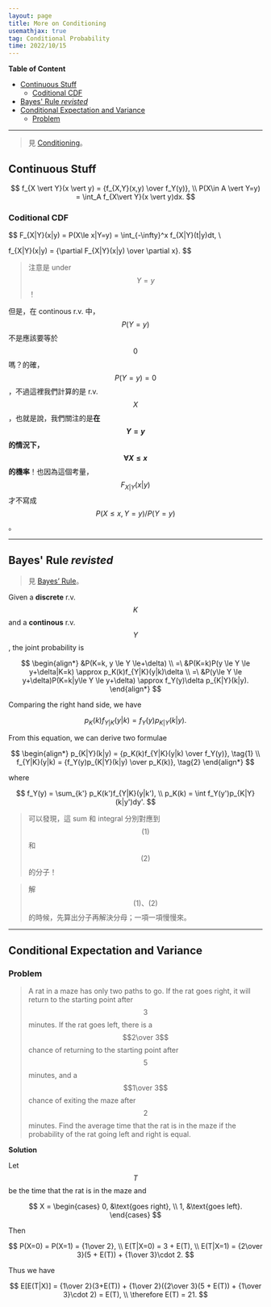 ```yaml
---
layout: page
title: More on Conditioning
usemathjax: true
tag: Conditional Probability
time: 2022/10/15
---
```


**Table of Content**
- [Continuous Stuff](#continuous-stuff)
  - [Coditional CDF](#coditional-cdf)
- [Bayes' Rule *revisted*](#bayes-rule-revisted)
- [Conditional Expectation and Variance](#conditional-expectation-and-variance)
  - [Problem](#problem)

---

> 見 [Conditioning](../3-Conditioning)。

## Continuous Stuff

$$
f_{X \vert Y}(x \vert y) = {f_{X,Y}(x,y) \over f_Y(y)}, \\
P(X\in A \vert Y=y) = \int_A f_{X\vert Y}(x \vert y)dx. $$

### Coditional CDF

$$
F_{X|Y}(x|y) = P(X\le x|Y=y) = \int_{-\infty}^x f_{X|Y}(t|y)dt, \\

f_{X|Y}(x|y) = {\partial F_{X|Y}(x|y) \over \partial x}.
$$

> 注意是 under $$Y=y$$！

但是，在 continous r.v. 中，$$P(Y=y)$$ 不是應該要等於 $$0$$ 嗎？的確，$$P(Y=y) = 0$$，不過這裡我們計算的是 r.v. $$X$$，也就是說，我們關注的是**在 $$Y=y$$ 的情況下，$$\forall X \le x$$ 的機率**！也因為這個考量，$$F_{X\vert Y}(x\vert y)$$ 才不寫成 $$P(X\le x, Y=y)/P(Y=y)$$。

---

## Bayes' Rule *revisted*

> 見 [Bayes’ Rule](../1-Introduction#bayes-rule)。

Given a **discrete** r.v. $$K$$ and a **continous** r.v. $$Y$$, the joint probability is

$$
\begin{align*}
&P(K=k, y \le Y \le+\delta) \\
=\ &P(K=k)P(y \le Y \le y+\delta|K=k) \approx p_K(k)f_{Y|K}(y|k)\delta \\
=\ &P(y\le Y \le y+\delta)P(K=k|y\le Y \le y+\delta) \approx f_Y(y)\delta p_{K|Y}(k|y).
\end{align*}
$$

Comparing the right hand side, we have

$$
p_K(k)f_{Y|K}(y|k) = f_Y(y)p_{K|Y}(k|y).
$$

From this equation, we can derive two formulae

$$
\begin{align*}
p_{K|Y}(k|y) = {p_K(k)f_{Y|K}(y|k) \over f_Y(y)}, \tag{1} \\
f_{Y|K}(y|k)  = {f_Y(y)p_{K|Y}(k|y) \over p_K(k)}, \tag{2}
\end{align*}
$$

where 

$$
f_Y(y) = \sum_{k'} p_K(k')f_{Y|K}(y|k'), \\
p_K(k) = \int f_Y(y')p_{K|Y}(k|y')dy'.
$$

> 可以發現，這 sum 和 integral 分別對應到 $$(1)$$ 和 $$(2)$$ 的分子！

> 解 $$(1)、(2)$$ 的時候，先算出分子再解決分母；一項一項慢慢來。

---

## Conditional Expectation and Variance

### Problem
> A rat in a maze has only two paths to go. If the rat goes right, it will return to the starting point after $$3$$ minutes. If the rat goes left, there is a $$2\over 3$$ chance of returning to the starting point after $$5$$ minutes, and a $$1\over 3$$ chance of exiting the maze after $$2$$ minutes. Find the average time that the rat is in the maze if the probability of the rat going left and right is equal.

**Solution**

Let $$T$$ be the time that the rat is in the maze and 

$$
X = \begin{cases}
    0, &\text{goes right}, \\
    1, &\text{goes left}.
\end{cases}
$$

Then

$$
P(X=0) = P(X=1) = {1\over 2}, \\
E(T|X=0) = 3 + E(T), \\
E(T|X=1) = {2\over 3}(5 + E(T)) + {1\over 3}\cdot 2.
$$

Thus we have

$$
E[E(T|X)] = {1\over 2}(3+E(T)) + {1\over 2}({2\over 3}(5 + E(T)) + {1\over 3}\cdot 2) = E(T), \\
\therefore E(T) = 21.
$$